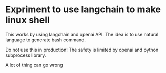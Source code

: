 # Expriment to use langchain to make linux shell

This works by using langchain and openai API. The idea is to use natural language to generate bash command. 

Do not use this in production! The safety is limited by openai and python subprocess library. 

A lot of thing can go wrong
